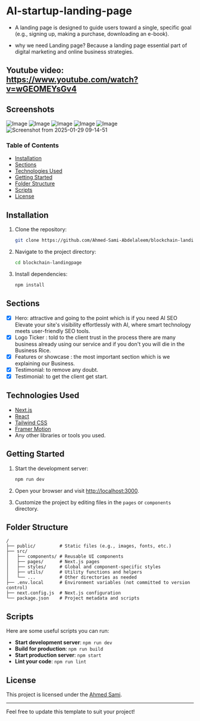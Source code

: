 # AI-startup-landing-page

- A landing page is designed to guide users toward a single,
  specific goal (e.g., signing up, making a purchase, downloading an e-book).

- why we need Landing page?
  Because a landing page essential part of digital marketing and online business strategies.
 ## Youtube video: https://www.youtube.com/watch?v=wGEOMEYsGv4

## Screenshots
![Image](https://github.com/user-attachments/assets/9b85cf85-570d-45b0-886c-7b9e7fec09e7)
![Image](https://github.com/user-attachments/assets/ec2a4e4b-643a-461c-84d7-30377c864e3b)
![Image](https://github.com/user-attachments/assets/94486baf-eefb-4d47-a42e-f8fe73b48544)
![Image](https://github.com/user-attachments/assets/d6685399-06f8-4f9d-8a28-d1487424fe93)
![Image](https://github.com/user-attachments/assets/3a42d7df-8e2d-4eff-8e8e-73b7bca4d48b)
![Screenshot from 2025-01-29 09-14-51](https://github.com/user-attachments/assets/30541548-939c-468d-baf4-cc0e1217a224)

### Table of Contents

- [Installation](#installation)
- [Sections](#sections)
- [Technologies Used](#technologies-used)
- [Getting Started](#getting-started)
- [Folder Structure](#folder-structure)
- [Scripts](#scripts)
- [License](#license)


## Installation

1. Clone the repository:

   ```bash
   git clone https://github.com/Ahmed-Sami-Abdelaleem/blockchain-landingpage.git
   ```

2. Navigate to the project directory:

   ```bash
   cd blockchain-landingpage
   ```

3. Install dependencies:

   ```bash
   npm install
   ```

## Sections

- [x] Hero: attractive and going to the point which is if you need AI SEO Elevate your site's visibility effortlessly with AI, where smart technology meets user-friendly SEO tools.
- [x] Logo Ticker : told to the client trust in the process there are many business already using our service and if you don't you will die in the Business Rice.
- [x] Features or showcase : the most important section which is we explaining our Business.
- [x] Testimonial: to remove any doubt.
- [x] Testimonial: to get the client get start.

## Technologies Used

- [Next.js](https://nextjs.org/)
- [React](https://reactjs.org/)
- [Tailwind CSS](https://tailwindcss.com/)
- [Framer Motion](https://www.framer.com/motion/)
- Any other libraries or tools you used.

## Getting Started

1. Start the development server:

   ```bash
   npm run dev
   ```

2. Open your browser and visit [http://localhost:3000](http://localhost:3000).

3. Customize the project by editing files in the `pages` or `components` directory.

## Folder Structure

```plaintext
/
├── public/         # Static files (e.g., images, fonts, etc.)
├── src/
│   ├── components/ # Reusable UI components
│   ├── pages/      # Next.js pages
│   ├── styles/     # Global and component-specific styles
│   ├── utils/      # Utility functions and helpers
│   └── ...         # Other directories as needed
├── .env.local      # Environment variables (not committed to version control)
├── next.config.js  # Next.js configuration
└── package.json    # Project metadata and scripts
```

## Scripts

Here are some useful scripts you can run:

- **Start development server**: `npm run dev`
- **Build for production**: `npm run build`
- **Start production server**: `npm start`
- **Lint your code**: `npm run lint`

## License

This project is licensed under the [Ahmed Sami](LICENSE).

---

Feel free to update this template to suit your project!
